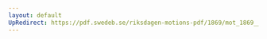 ```yaml
---
layout: default
UpRedirect: https://pdf.swedeb.se/riksdagen-motions-pdf/1869/mot_1869__ak__00246/mot_1869__ak__00246_002.pdf
---
```

